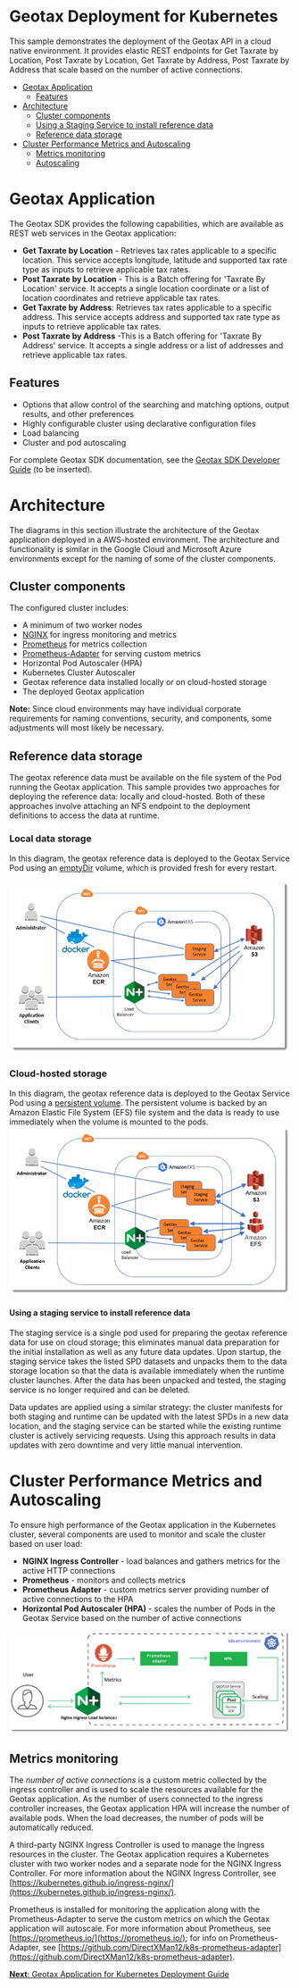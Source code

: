 # Geotax Deployment for Kubernetes

This sample demonstrates the deployment of the Geotax API in a cloud native environment.  It provides elastic REST endpoints for Get Taxrate by Location, Post Taxrate by Location, Get Taxrate by Address, Post Taxrate by Address that scale based on the number of active connections.

- [Geotax Application](#geotax-application)
  - [Features](#features)
- [Architecture](#architecture)
  - [Cluster components](#cluster-components)
  - [Using a Staging Service to install reference data](#using-a-staging-service-to-install-reference-data)
  - [Reference data storage](#geotax-reference-data-storage)
- [Cluster Performance Metrics and Autoscaling](#cluster-performance-metrics-and-autoscaling)
  - [Metrics monitoring](#metrics-monitoring-active-number-of-connections)
  - [Autoscaling](#autoscaling)

# Geotax Application

The Geotax SDK provides the following capabilities, which are available as REST web services in the Geotax application:

- **Get Taxrate by Location** - Retrieves tax rates applicable to a specific location. This service accepts longitude, latitude and supported tax rate type as inputs to retrieve applicable tax rates.
- **Post Taxrate by Location** - This is a Batch offering for 'Taxrate By Location' service. It accepts a single location coordinate or a list of location coordinates and retrieve applicable tax rates.
- **Get Taxrate by Address**: Retrieves tax rates applicable to a specific address. This service accepts address and supported tax rate type as inputs to retrieve applicable tax rates.
- **Post Taxrate by Address** -This is a Batch offering for 'Taxrate By Address' service. It accepts a single address or a list of addresses and retrieve applicable tax rates.


## Features
-   Options that allow control of the searching and matching options, output results, and other preferences
-   Highly configurable cluster using declarative configuration files
-   Load balancing
-   Cluster and pod autoscaling

For complete Geotax SDK documentation, see the [Geotax SDK Developer Guide]() (to be inserted).

# Architecture

The diagrams in this section illustrate the architecture of the Geotax application deployed in a AWS-hosted environment. The architecture and functionality is similar in the Google Cloud and Microsoft Azure environments except for the naming of some of the cluster components. 

## Cluster components

The configured cluster includes:

-   A minimum of two worker nodes
-   [NGINX](https://www.nginx.com/) for ingress monitoring and metrics
-   [Prometheus](https://prometheus.io/) for metrics collection
-   [Prometheus-Adapter](https://github.com/DirectXMan12/k8s-prometheus-adapter) for serving custom metrics
-   Horizontal Pod Autoscaler \(HPA\)
-   Kubernetes Cluster Autoscaler
-   Geotax reference data installed locally or on cloud-hosted storage
-   The deployed Geotax application

**Note:** Since cloud environments may have individual corporate requirements for naming conventions, security, and components, some adjustments will most likely be necessary.

## Reference data storage

The geotax reference data must be available on the file system of the Pod running the Geotax application. This sample provides two approaches for deploying the reference data: locally and cloud-hosted. Both of these approaches involve attaching an NFS endpoint to the deployment definitions to access the data at runtime.

### Local data storage
In this diagram, the geotax reference data is deployed to the Geotax Service Pod using an [emptyDir](https://kubernetes.io/docs/concepts/storage/volumes/#emptydir)
 volume, which is provided fresh for every restart. 

![Geotax application in a AWS hosted environment using local data storage](/images/architecture_aws_localdata.png)

### Cloud-hosted storage
In this diagram, the geotax reference data is deployed to the Geotax Service Pod using a [persistent volume](https://kubernetes.io/docs/concepts/storage/persistent-volumes/). The persistent volume is backed by an Amazon Elastic File System (EFS) file system and the data is ready to use immediately when the volume is mounted to the pods.
![Geotax application in a AWS hosted environment using cloud-hosted storage](/images/architecture_aws_efs.png)

#### Using a staging service to install reference data
The staging service is a single pod used for preparing the geotax reference data for use on cloud storage; this eliminates manual data preparation for the initial installation as well as any future data updates. Upon startup, the staging service takes the listed SPD datasets and unpacks them to the data storage location so that the data is available immediately when the runtime cluster launches. After the data has been unpacked and tested, the staging service is no longer required and can be deleted.

Data updates are applied using a similar strategy: the cluster manifests for both staging and runtime can be updated with the latest SPDs in a new data location, and the staging service can be started while the existing runtime cluster is actively servicing requests. Using this approach results in data updates with zero downtime and very little manual intervention.

# Cluster Performance Metrics and Autoscaling 

To ensure high performance of the Geotax application in the Kubernetes cluster, several components are used to monitor and scale the cluster based on user load:

-   **NGINX Ingress Controller** -  load balances and gathers metrics for the active HTTP connections
-   **Prometheus** - monitors and collects metrics
-   **Prometheus Adapter** - custom metrics server providing number of active connections to the HPA
-   **Horizontal Pod Autoscaler \(HPA\)** - scales the number of Pods in the Geotax Service based on the number of active connections

![cluster performance monitoring and scaling](/images/nginx_ingress_load_balancer.png)

## Metrics monitoring

The *number of active connections* is a custom metric collected by the ingress controller and is used to scale the resources available for the Geotax application. As the number of users connected to the ingress controller increases, the Geotax application HPA will increase the number of available pods. When the load decreases, the number of pods will be automatically reduced.

A third-party NGINX Ingress Controller is used to manage the Ingress resources in the cluster. The Geotax application requires a Kubernetes cluster with two worker nodes and a separate node for the NGINX Ingress Controller. For more information about the NGINX Ingress Controller, see [https://kubernetes.github.io/ingress-nginx/](https://kubernetes.github.io/ingress-nginx/).

Prometheus is installed for monitoring the application along with the Prometheus-Adapter to serve the custom metrics on which the Geotax application will autoscale. For more information about Prometheus, see [https://prometheus.io/](https://prometheus.io/); for info on Prometheus-Adapter, see [https://github.com/DirectXMan12/k8s-prometheus-adapter](https://github.com/DirectXMan12/k8s-prometheus-adapter).

[**Next**: Geotax Application for Kubernetes Deployment Guide](kubernetes/README.md) 